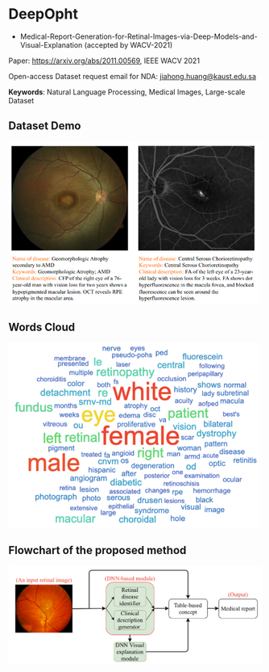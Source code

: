 # DeepOpht

- Medical-Report-Generation-for-Retinal-Images-via-Deep-Models-and-Visual-Explanation (accepted by WACV-2021)


Paper: https://arxiv.org/abs/2011.00569, IEEE WACV 2021

Open-access Dataset request email for NDA: jiahong.huang@kaust.edu.sa

**Keywords**: Natural Language Processing, Medical Images, Large-scale Dataset

## Dataset Demo

<img src="https://github.com/Jhhuangkay/DeepOpht-Medical-Report-Generation-for-Retinal-Images-via-Deep-Models-and-Visual-Explanation/blob/main/demo.png" width="500">

## Words Cloud

<img src="https://github.com/Jhhuangkay/DeepOpht-Medical-Report-Generation-for-Retinal-Images-via-Deep-Models-and-Visual-Explanation/blob/main/word_cloud.png" width="500">

## Flowchart of the proposed method

![Screenshot](flowchart.png)
